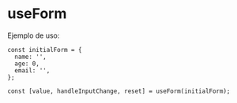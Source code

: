 # useForm

Ejemplo de uso:

```
const initialForm = {
  name: '',
  age: 0,
  email: '',
};

const [value, handleInputChange, reset] = useForm(initialForm);
```
